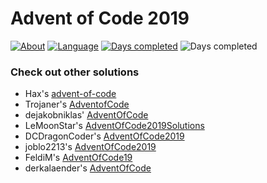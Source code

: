 # Advent of Code 2019
[![About](https://img.shields.io/badge/Advent%20of%20Code-2019-brightgreen)](https://adventofcode.com/2019/about)
[![Language](https://img.shields.io/badge/Language-Java-orange)](https://www.java.com/)
[![Days completed](https://img.shields.io/badge/Days%20completed-3-red)](https://github.com/derNiklaas/Advent-of-Code-2019/tree/master/src/de/derniklaas/adventofcode)
![Days completed](https://img.shields.io/badge/Stars-6-yellow)

### Check out other solutions
+ Hax's [advent-of-code](https://github.com/Schlauer-Hax/advent-of-code)
+ Trojaner's [AdventofCode](https://github.com/TrojanerHD/AdventofCode)
+ dejakobniklas' [AdventOfCode](https://github.com/dejakobniklas/AdventOfCode)
+ LeMoonStar's [AdventOfCode2019Solutions](https://github.com/LeMoonStar/AdventOfCode2019Solutions)
+ DCDragonCoder's [AdventOfCode2019](https://github.com/DragonCoder01/AdventOfCode2019)
+ joblo2213's [AdventOfCode2019](https://github.com/joblo2213/AdventOfCode2019)
+ FeldiM's [AdventOfCode19](https://github.com/feldim2425/AdventOfCode19)
+ derkalaender's [AdventOfCode](https://github.com/derkalaender/AdventOfCode)